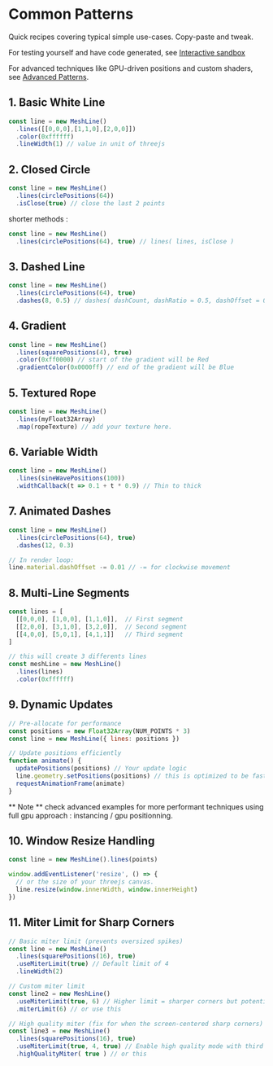# Common Patterns

Quick recipes covering typical simple use-cases. Copy-paste and tweak. 

For testing yourself and have code generated, see [Interactive sandbox](./examples/sandbox.md)

For advanced techniques like GPU-driven positions and custom shaders, see [Advanced Patterns](./advanced-patterns.md).

## 1. Basic White Line

```js
const line = new MeshLine()
  .lines([[0,0,0],[1,1,0],[2,0,0]])
  .color(0xffffff)
  .lineWidth(1) // value in unit of threejs
```

## 2. Closed Circle

```js
const line = new MeshLine()
  .lines(circlePositions(64))
  .isClose(true) // close the last 2 points
```

shorter methods : 
```js
const line = new MeshLine()
  .lines(circlePositions(64), true) // lines( lines, isClose )
```

## 3. Dashed Line

```js
const line = new MeshLine()
  .lines(circlePositions(64), true)
  .dashes(8, 0.5) // dashes( dashCount, dashRatio = 0.5, dashOffset = 0 )
```

## 4. Gradient

```js
const line = new MeshLine()
  .lines(squarePositions(4), true)
  .color(0xff0000) // start of the gradient will be Red
  .gradientColor(0x0000ff) // end of the gradient will be Blue
```

## 5. Textured Rope

```js
const line = new MeshLine()
  .lines(myFloat32Array)
  .map(ropeTexture) // add your texture here.
```

## 6. Variable Width

```js
const line = new MeshLine()
  .lines(sineWavePositions(100))
  .widthCallback(t => 0.1 + t * 0.9) // Thin to thick
```

## 7. Animated Dashes

```js
const line = new MeshLine()
  .lines(circlePositions(64), true)
  .dashes(12, 0.3)

// In render loop:
line.material.dashOffset -= 0.01 // -= for clockwise movement
```

## 8. Multi-Line Segments

```js
const lines = [
  [[0,0,0], [1,0,0], [1,1,0]],  // First segment
  [[2,0,0], [3,1,0], [3,2,0]],  // Second segment
  [[4,0,0], [5,0,1], [4,1,1]]   // Third segment
]

// this will create 3 differents lines
const meshLine = new MeshLine()
  .lines(lines)
  .color(0xffffff)
```

## 9. Dynamic Updates

```js
// Pre-allocate for performance
const positions = new Float32Array(NUM_POINTS * 3)
const line = new MeshLine({ lines: positions })

// Update positions efficiently
function animate() {
  updatePositions(positions) // Your update logic
  line.geometry.setPositions(positions) // this is optimized to be fast cpu->gpu
  requestAnimationFrame(animate)
}
```
** Note ** check advanced examples for more performant techniques using full gpu approach : instancing / gpu positionning.

## 10. Window Resize Handling

```js
const line = new MeshLine().lines(points)

window.addEventListener('resize', () => {
  // or the size of your threejs canvas.
  line.resize(window.innerWidth, window.innerHeight)
})
```

## 11. Miter Limit for Sharp Corners

```js
// Basic miter limit (prevents oversized spikes)
const line = new MeshLine()
  .lines(squarePositions(16), true)
  .useMiterLimit(true) // Default limit of 4
  .lineWidth(2)

// Custom miter limit
const line2 = new MeshLine()
  .useMiterLimit(true, 6) // Higher limit = sharper corners but potential bigger spikes ( see under ) 
  .miterLimit(6) // or use this

// High quality miter (fix for when the screen-centered sharp corners)
const line3 = new MeshLine()
  .lines(squarePositions(16), true)
  .useMiterLimit(true, 4, true) // Enable high quality mode with third params
  .highQualityMiter( true ) // or this
``` 